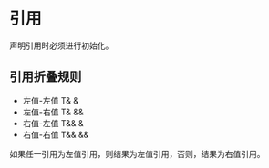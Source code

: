 ﻿# 引用

声明引用时必须进行初始化。

## 引用折叠规则

- 左值-左值 T& &
- 左值-右值 T& &&
- 右值-左值 T&& &
- 右值-右值 T&& &&

如果任一引用为左值引用，则结果为左值引用，否则，结果为右值引用。
